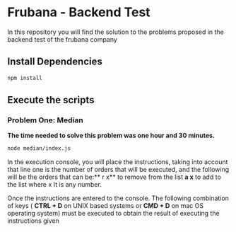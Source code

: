# Frubana - Backend Test
In this repository you will find the solution to the problems proposed in the backend test of the frubana company



## Install Dependencies

```bash
npm install
```

## Execute the scripts

### Problem One: Median

**The time needed to solve this problem was one hour and 30 minutes.**

```bash
node median/index.js
```
In the execution console, you will place the instructions, taking into account that line one is the number of orders that will be executed, and the following will be the orders that can be:** r x** to remove from the list **a x** to add to the list where x It is any number.

Once the instructions are entered to the console.
The following combination of keys ( **CTRL + D** on UNIX based systems or **CMD + D** on mac OS operating system) must be executed to obtain the result of executing the instructions given




